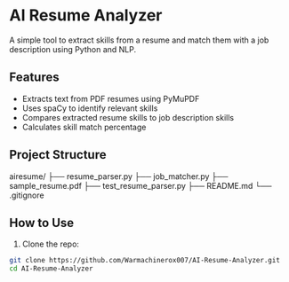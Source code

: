 # AI Resume Analyzer

A simple tool to extract skills from a resume and match them with a job description using Python and NLP.

## Features
- Extracts text from PDF resumes using PyMuPDF
- Uses spaCy to identify relevant skills
- Compares extracted resume skills to job description skills
- Calculates skill match percentage

## Project Structure
airesume/
├── resume_parser.py
├── job_matcher.py
├── sample_resume.pdf
├── test_resume_parser.py
├── README.md
└── .gitignore
## How to Use

1. Clone the repo:
```bash
git clone https://github.com/Warmachinerox007/AI-Resume-Analyzer.git
cd AI-Resume-Analyzer

